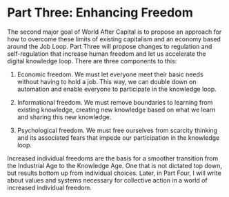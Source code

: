 # Part Three: Enhancing Freedom

The second major goal of World After Capital is to propose an approach for how to overcome these limits of existing capitalism and an economy based around the Job Loop. Part Three will propose changes to regulation and self-regulation that increase human freedom and let us accelerate the digital knowledge loop. There are three components to this:

1. Economic freedom. We must let everyone meet their basic needs without having to hold a job. This way, we can double down on automation and enable everyone to participate in the knowledge loop.

2. Informational freedom. We must remove boundaries to learning from existing knowledge, creating new knowledge based on what we learn and sharing this new knowledge.

3. Psychological freedom. We must free ourselves from scarcity thinking and its associated fears that impede our participation in the knowledge loop.

Increased individual freedoms are the basis for a smoother transition from the Industrial Age to the Knowledge Age. One that is not dictated top down, but results bottom up from individual choices. Later, in Part Four, I will write about values and systems necessary for collective action in a world of increased individual freedom. 



